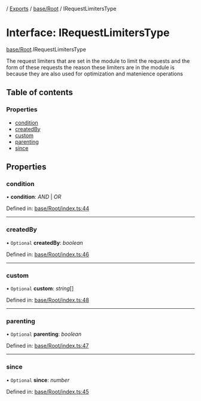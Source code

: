 [](../README.md) / [Exports](../modules.md) / [base/Root](../modules/base_root.md) / IRequestLimitersType

# Interface: IRequestLimitersType

[base/Root](../modules/base_root.md).IRequestLimitersType

The request limiters that are set in the module
to limit the requests and the form of these requests
the reason these limiters are in the module is because
they are also used for optimization and matenience operations

## Table of contents

### Properties

- [condition](base_root.irequestlimiterstype.md#condition)
- [createdBy](base_root.irequestlimiterstype.md#createdby)
- [custom](base_root.irequestlimiterstype.md#custom)
- [parenting](base_root.irequestlimiterstype.md#parenting)
- [since](base_root.irequestlimiterstype.md#since)

## Properties

### condition

• **condition**: *AND* \| *OR*

Defined in: [base/Root/index.ts:44](https://github.com/onzag/itemize/blob/55e63f2c/base/Root/index.ts#L44)

___

### createdBy

• `Optional` **createdBy**: *boolean*

Defined in: [base/Root/index.ts:46](https://github.com/onzag/itemize/blob/55e63f2c/base/Root/index.ts#L46)

___

### custom

• `Optional` **custom**: *string*[]

Defined in: [base/Root/index.ts:48](https://github.com/onzag/itemize/blob/55e63f2c/base/Root/index.ts#L48)

___

### parenting

• `Optional` **parenting**: *boolean*

Defined in: [base/Root/index.ts:47](https://github.com/onzag/itemize/blob/55e63f2c/base/Root/index.ts#L47)

___

### since

• `Optional` **since**: *number*

Defined in: [base/Root/index.ts:45](https://github.com/onzag/itemize/blob/55e63f2c/base/Root/index.ts#L45)
